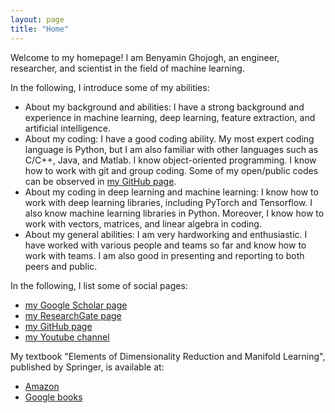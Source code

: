 ```yaml
---
layout: page
title: "Home"
---
```


Welcome to my homepage! I am Benyamin Ghojogh, an engineer, researcher, and scientist in the field of machine learning. 

In the following, I introduce some of my abilities:
- About my background and abilities: I have a strong background and experience in machine learning, deep learning, feature extraction, and artificial intelligence. 
- About my coding: I have a good coding ability. My most expert coding language is Python, but I am also familiar with other languages such as C/C++, Java, and Matlab. I know object-oriented programming. I know how to work with git and group coding. Some of my open/public codes can be observed in [my GitHub page](https://github.com/bghojogh). 
- About my coding in deep learning and machine learning: I know how to work with deep learning libraries, including PyTorch and Tensorflow. I also know machine learning libraries in Python. Moreover, I know how to work with vectors, matrices, and linear algebra in coding. 
- About my general abilities: I am very hardworking and enthusiastic. I have worked with various people and teams so far and know how to work with teams. I am also good in presenting and reporting to both peers and public.

In the following, I list some of social pages:
<!-- - [my LinedIn page](https://www.linkedin.com/in/benyamin-ghojogh-97423276/) -->
- [my Google Scholar page](https://scholar.google.com/citations?user=U8qAL-0AAAAJ&hl=en)
- [my ResearchGate page](https://www.researchgate.net/profile/Benyamin-Ghojogh)
- [my GitHub page](https://github.com/bghojogh)
- [my Youtube channel](https://www.youtube.com/@bghojogh)
<!-- - [my Youtube channel for my poems](https://www.youtube.com/@poemsofbenyaminghojogh) -->

My textbook "Elements of Dimensionality Reduction and Manifold Learning", published by Springer, is available at: 
- [Amazon](https://www.amazon.com/Elements-Dimensionality-Reduction-Manifold-Learning/dp/3031106016/) 
- [Google books](https://www.google.ca/books/edition/Elements_of_Dimensionality_Reduction_and/nyM5zwEACAAJ?hl=en&kptab=overview)

<!-- {% if site.show_excerpts %}
  {% include home.html %}
{% else %}
  {% include archive.html title="Posts" %}
{% endif %} -->


<!-- instruction: -->
<!-- https://www.youtube.com/watch?v=qZsgPgGdOzQ&list=LL&index=1 -->
<!-- https://itopaloglu83.github.io/Jekyll-Markdown-Cheat-Sheet/ -->
<!-- link to local pdf: https://gist.github.com/roachhd/4403507b13dc65dee075 -->
